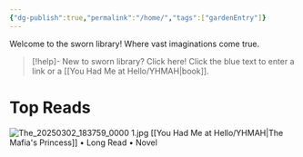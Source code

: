 ```yaml
---
{"dg-publish":true,"permalink":"/home/","tags":["gardenEntry"]}
---
```


Welcome to the sworn library!
Where vast imaginations come true.

>[!help]- New to sworn library? Click here!
>Click the blue text to enter a link or a [[You Had Me at Hello/YHMAH\|book]].

# Top Reads
![The_20250302_183759_0000 1.jpg](/img/user/Untitled/The_20250302_183759_0000%201.jpg)
[[You Had Me at Hello/YHMAH\|The Mafia's Princess]] • Long Read • Novel